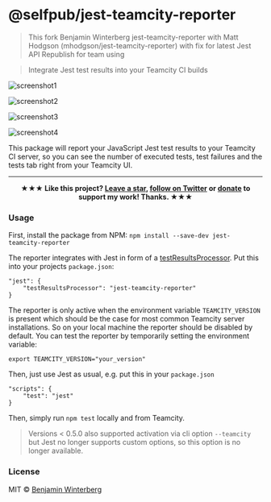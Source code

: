# @selfpub/jest-teamcity-reporter

> This fork Benjamin Winterberg jest-teamcity-reporter with Matt Hodgson (mhodgson/jest-teamcity-reporter) with fix for latest Jest API
> Republish for team using

> Integrate Jest test results into your Teamcity CI builds

![screenshot1](https://raw.githubusercontent.com/winterbe/jest-teamcity-reporter/master/docs/screenshot1.png)

![screenshot2](https://raw.githubusercontent.com/winterbe/jest-teamcity-reporter/master/docs/screenshot2.png)

![screenshot3](https://raw.githubusercontent.com/winterbe/jest-teamcity-reporter/master/docs/screenshot3.png)

![screenshot4](https://raw.githubusercontent.com/winterbe/jest-teamcity-reporter/master/docs/screenshot4.png)

This package will report your JavaScript Jest test results to your Teamcity CI server, so you can see the number of executed tests, test failures and the tests tab right from your Teamcity UI.

---

<p align="center">
<strong>★★★ Like this project? <a href="https://github.com/winterbe/jest-teamcity-reporter/stargazers">Leave a star</a>, <a href="https://twitter.com/winterbe_">follow on Twitter</a> or <a href="https://www.paypal.me/winterbe">donate</a> to support my work! Thanks. ★★★</strong>
</p>

### Usage

First, install the package from NPM: `npm install --save-dev jest-teamcity-reporter`

The reporter integrates with Jest in form of a [testResultsProcessor](https://facebook.github.io/jest/docs/en/configuration.html#testresultsprocessor-string). Put this into your projects `package.json`:

```
"jest": {
    "testResultsProcessor": "jest-teamcity-reporter"
}
```

The reporter is only active when the environment variable `TEAMCITY_VERSION` is present which should be the case for most common Teamcity server installations. So on your local machine the reporter should be disabled by default. You can test the reporter by temporarily setting the environment variable:

`export TEAMCITY_VERSION="your_version"`

Then, just use Jest as usual, e.g. put this in your `package.json`

```
"scripts": {
    "test": "jest"
}
```

Then, simply run `npm test` locally and from Teamcity.

> Versions < 0.5.0 also supported activation via cli option `--teamcity` but Jest no longer supports custom options, so this option is no longer available.

### License

MIT © [Benjamin Winterberg](https://twitter.com/winterbe_)
